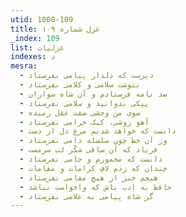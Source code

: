 ```yaml
---
utid: 1000-109
title: غزل شماره ۱۰۹
_index: 109
list: غزلیات
indexes: د
mesra:
  - دیرست که دلدار پیامی نفرستاد
  - ننوشت سلامی و کلامی نفرستاد
  - صد نامه فرستادم و آن شاه سواران
  - پیکی ندوانید و سلامی نفرستاد
  - سوی من وحشی صفت عقل رمیده
  - آهو روشی، کبک خرامی نفرستاد
  - دانست که خواهد شدنم مرغ دل از دست
  - وز آن خط چون سلسله دامی نفرستاد
  - فریاد که آن ساقی شکّر لب سرمست
  - دانست که مخمورم و جامی نفرستاد
  - چندان که زدم لافِ کرامات و مقامات
  - هیچم خبر از هیچ مقامی نفرستاد
  - حافظ به ادب باش که واخواست نباشد
  - گر شاه پیامی به غلامی نفرستاد
---
```

